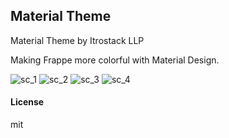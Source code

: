 ## Material Theme

Material Theme by Itrostack LLP

Making Frappe more colorful with Material Design.

![sc_1](https://github.com/user-attachments/assets/e2268b1c-2610-4ee6-a307-df966d27bb82)
![sc_2](https://github.com/user-attachments/assets/f2b32ab8-d85c-4a24-a8f7-388d22e51270)
![sc_3](https://github.com/user-attachments/assets/921377d8-840c-4d91-9f0c-e9d523c078b1)
![sc_4](https://github.com/user-attachments/assets/7a8e7319-e33f-454a-b6a9-eff3e2657e64)

#### License

mit
